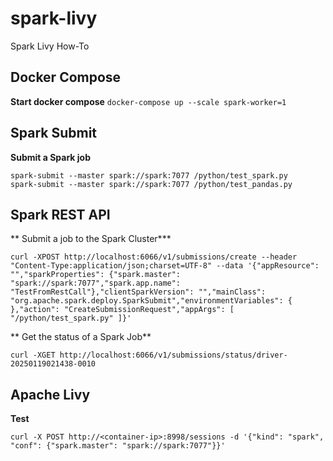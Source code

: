 # spark-livy
Spark Livy How-To

## Docker Compose
**Start docker compose**
```docker-compose up --scale spark-worker=1```

## Spark Submit
**Submit a Spark job**
```
spark-submit --master spark://spark:7077 /python/test_spark.py
spark-submit --master spark://spark:7077 /python/test_pandas.py
```
## Spark REST API
** Submit a job to the Spark Cluster***
```
curl -XPOST http://localhost:6066/v1/submissions/create --header "Content-Type:application/json;charset=UTF-8" --data '{"appResource": "","sparkProperties": {"spark.master": "spark://spark:7077","spark.app.name": "TestFromRestCall"},"clientSparkVersion": "","mainClass": "org.apache.spark.deploy.SparkSubmit","environmentVariables": { },"action": "CreateSubmissionRequest","appArgs": [ "/python/test_spark.py" ]}'
```
** Get the status of a Spark Job**
```
curl -XGET http://localhost:6066/v1/submissions/status/driver-20250119021438-0010
```
## Apache Livy
**Test**
```
curl -X POST http://<container-ip>:8998/sessions -d '{"kind": "spark", "conf": {"spark.master": "spark://spark:7077"}}'
```

